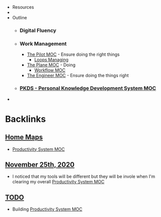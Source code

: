 - Resources
- 
- Outline
    - ### Digital Fluency
    - ### Work Management
        - [The Pilot MOC](<The Pilot MOC.md>) - Ensure doing the right things
            - [Loops Managing](<Loops Managing.md>)
        - [The Plane MOC](<The Plane MOC.md>) - Doing
            - [Workflow MOC](<Workflow MOC.md>)
        - [The Engineer MOC](<The Engineer MOC.md>) - Ensure doing the things right
    - ### [PKDS - Personal Knowledge Development System MOC](<PKDS - Personal Knowledge Development System MOC.md>)
- 

# Backlinks
## [Home Maps](<Home Maps.md>)
- [Productivity System MOC](<Productivity System MOC.md>)

## [November 25th, 2020](<November 25th, 2020.md>)
- I noticed that my tools will be different but they will be invole when I'm clearing my overall [Productivity System MOC](<Productivity System MOC.md>)

## [TODO](<TODO.md>)
- Building [Productivity System MOC](<Productivity System MOC.md>)

